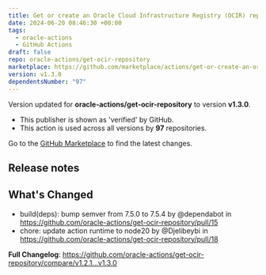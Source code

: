 ```yaml
---
title: Get or create an Oracle Cloud Infrastructure Registry (OCIR) repository
date: 2024-06-20 08:46:30 +00:00
tags:
  - oracle-actions
  - GitHub Actions
draft: false
repo: oracle-actions/get-ocir-repository
marketplace: https://github.com/marketplace/actions/get-or-create-an-oracle-cloud-infrastructure-registry-ocir-repository
version: v1.3.0
dependentsNumber: "97"
---
```



Version updated for **oracle-actions/get-ocir-repository** to version **v1.3.0**.
- This publisher is shown as 'verified' by GitHub.
- This action is used across all versions by **97** repositories.

Go to the [GitHub Marketplace](https://github.com/marketplace/actions/get-or-create-an-oracle-cloud-infrastructure-registry-ocir-repository) to find the latest changes.

## Release notes

## What's Changed
* build(deps): bump semver from 7.5.0 to 7.5.4 by @dependabot in https://github.com/oracle-actions/get-ocir-repository/pull/15
* chore: update action runtime to node20 by @Djelibeybi in https://github.com/oracle-actions/get-ocir-repository/pull/18


**Full Changelog**: https://github.com/oracle-actions/get-ocir-repository/compare/v1.2.1...v1.3.0

